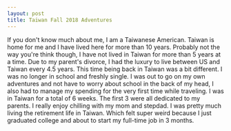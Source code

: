 ```yaml
---
layout: post
title: Taiwan Fall 2018 Adventures
---
```


If you don't know much about me, I am a Taiwanese American. Taiwan is home for me and I have lived here for more than 10 years. Probably not the way you're think though, I have not lived in Taiwan for more than 5 years at a time. Due to my parent's divorce, I had the luxury to live between US and Taiwan every 4.5 years. This time being back in Taiwan was a bit different. I was no longer in school and freshly single. I was out to go on my own adventures and not have to worry about school in the back of my head, I also had to manage my spending for the very first time while traveling. I was in Taiwan for a total of 6 weeks. The first 3 were all dedicated to my parents. I really enjoy chilling with my mom and stepdad. I was pretty much living the retirement life in Taiwan. Which felt super weird because I just graduated college and about to start my full-time job in 3 months. 


